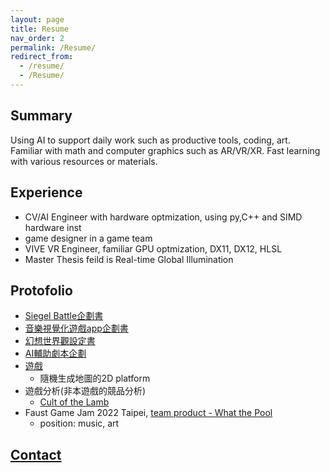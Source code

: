 ```yaml
---
layout: page
title: Resume
nav_order: 2
permalink: /Resume/
redirect_from:
  - /resume/
  - /Resume/
---
```


## Summary
Using AI to support daily work such as productive tools, coding, art.  
Familiar with math and computer graphics such as AR/VR/XR.
Fast learning with various resources or materials.

## Experience
* CV/AI Engineer with hardware optmization, using py,C++ and SIMD hardware inst
* game designer in a game team
* VIVE VR Engineer, familiar GPU optmization, DX11, DX12, HLSL
* Master Thesis feild is Real-time Global Illumination

## Protofolio
* [Siegel Battle企劃書](/SettingBook/resume/Siegel%20Battle/)
* [音樂視覺化遊戲app企劃書](https://github.com/posetmage/-app-)
* [幻想世界觀設定書](/SettingBook/)
* [AI輔助劇本企劃](/StM4H4/)
* [遊戲](https://youtu.be/M7fq31j2F1I)
  * 隨機生成地圖的2D platform
* 遊戲分析(非本遊戲的競品分析)
  * [Cult of the Lamb](/SettingBook/resume/CompetitiveAnalysis/Cult%20of%20the%20Lamb/)
* Faust Game Jam 2022 Taipei, [team product - What the Pool](https://yanagiragi.itch.io/what-the-pool)
  * position: music, art

## [Contact](/Contact)
